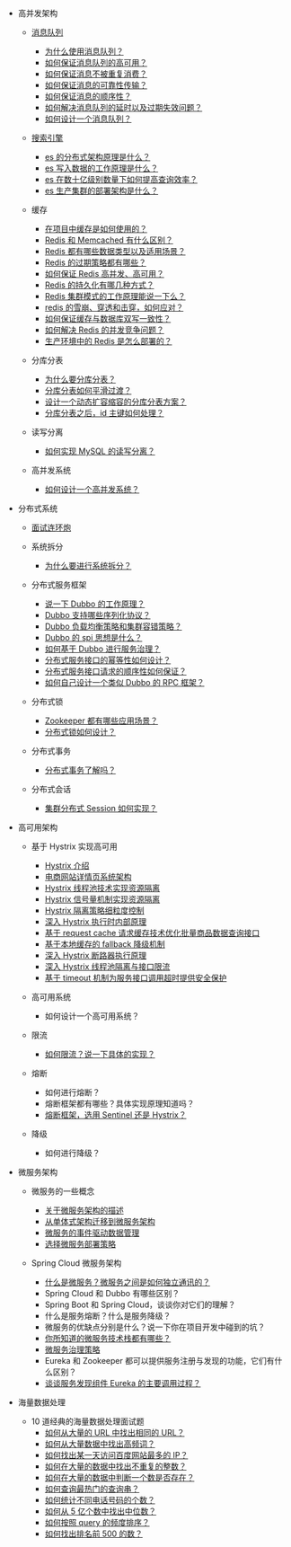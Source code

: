 - 高并发架构
    - [消息队列](./docs/high-concurrency/mq-interview.md)
        - [为什么使用消息队列？](./docs/high-concurrency/why-mq.md)
        - [如何保证消息队列的高可用？](./docs/high-concurrency/how-to-ensure-high-availability-of-message-queues.md)
        - [如何保证消息不被重复消费？](./docs/high-concurrency/how-to-ensure-that-messages-are-not-repeatedly-consumed.md)
        - [如何保证消息的可靠性传输？](./docs/high-concurrency/how-to-ensure-the-reliable-transmission-of-messages.md)
        - [如何保证消息的顺序性？](./docs/high-concurrency/how-to-ensure-the-order-of-messages.md)
        - [如何解决消息队列的延时以及过期失效问题？](./docs/high-concurrency/mq-time-delay-and-expired-failure.md)
        - [如何设计一个消息队列？](./docs/high-concurrency/mq-design.md)

    - [搜索引擎](./docs/high-concurrency/es-introduction.md)
        - [es 的分布式架构原理是什么？](./docs/high-concurrency/es-architecture.md)
        - [es 写入数据的工作原理是什么？](./docs/high-concurrency/es-write-query-search.md)
        - [es 在数十亿级别数量下如何提高查询效率？](./docs/high-concurrency/es-optimizing-query-performance.md)
        - [es 生产集群的部署架构是什么？](./docs/high-concurrency/es-production-cluster.md)

    - 缓存
        - [在项目中缓存是如何使用的？](./docs/high-concurrency/why-cache.md)
        - [Redis 和 Memcached 有什么区别？](./docs/high-concurrency/redis-single-thread-model.md)
        - [Redis 都有哪些数据类型以及适用场景？](./docs/high-concurrency/redis-data-types.md)
        - [Redis 的过期策略都有哪些？](./docs/high-concurrency/redis-expiration-policies-and-lru.md)
        - [如何保证 Redis 高并发、高可用？](./docs/high-concurrency/how-to-ensure-high-concurrency-and-high-availability-of-redis.md)
        - [Redis 的持久化有哪几种方式？](./docs/high-concurrency/redis-persistence.md)
        - [Redis 集群模式的工作原理能说一下么？](./docs/high-concurrency/redis-cluster.md)
        - [redis 的雪崩、穿透和击穿，如何应对？](./docs/high-concurrency/redis-caching-avalanche-and-caching-penetration.md)
        - [如何保证缓存与数据库双写一致性？](./docs/high-concurrency/redis-consistence.md)
        - [如何解决 Redis 的并发竞争问题？](./docs/high-concurrency/redis-cas.md)
        - [生产环境中的 Redis 是怎么部署的？](./docs/high-concurrency/redis-production-environment.md)

    - 分库分表
        - [为什么要分库分表？](./docs/high-concurrency/database-shard.md)
        - [分库分表如何平滑过渡？](./docs/high-concurrency/database-shard-method.md)
        - [设计一个动态扩容缩容的分库分表方案？](./docs/high-concurrency/database-shard-dynamic-expand.md)
        - [分库分表之后，id 主键如何处理？](./docs/high-concurrency/database-shard-global-id-generate.md)

    - 读写分离
        - [如何实现 MySQL 的读写分离？](./docs/high-concurrency/mysql-read-write-separation.md)

    - 高并发系统
        - [如何设计一个高并发系统？](./docs/high-concurrency/high-concurrency-design.md)

- 分布式系统
    - [面试连环炮](./docs/distributed-system/distributed-system-interview.md)
    - 系统拆分
        - [为什么要进行系统拆分？](./docs/distributed-system/why-dubbo.md)

    - 分布式服务框架
        - [说一下 Dubbo 的工作原理？](./docs/distributed-system/dubbo-operating-principle.md)
        - [Dubbo 支持哪些序列化协议？](./docs/distributed-system/dubbo-serialization-protocol.md)
        - [Dubbo 负载均衡策略和集群容错策略？](./docs/distributed-system/dubbo-load-balancing.md)
        - [Dubbo 的 spi 思想是什么？](./docs/distributed-system/dubbo-spi.md)
        - [如何基于 Dubbo 进行服务治理？](./docs/distributed-system/dubbo-service-management.md)
        - [分布式服务接口的幂等性如何设计？](./docs/distributed-system/distributed-system-idempotency.md)
        - [分布式服务接口请求的顺序性如何保证？](./docs/distributed-system/distributed-system-request-sequence.md)
        - [如何自己设计一个类似 Dubbo 的 RPC 框架？](./docs/distributed-system/dubbo-rpc-design.md)

    - 分布式锁
        - [Zookeeper 都有哪些应用场景？](./docs/distributed-system/zookeeper-application-scenarios.md)
        - [分布式锁如何设计？](./docs/distributed-system/distributed-lock-redis-vs-zookeeper.md)

    - 分布式事务
        - [分布式事务了解吗？](./docs/distributed-system/distributed-transaction.md)

    - 分布式会话
        - [集群分布式 Session 如何实现？](./docs/distributed-system/distributed-session.md)

- 高可用架构
    - 基于 Hystrix 实现高可用
        - [Hystrix 介绍](./docs/high-availability/hystrix-introduction.md)
        - [电商网站详情页系统架构](./docs/high-availability/e-commerce-website-detail-page-architecture.md)
        - [Hystrix 线程池技术实现资源隔离](./docs/high-availability/hystrix-thread-pool-isolation.md)
        - [Hystrix 信号量机制实现资源隔离](./docs/high-availability/hystrix-semphore-isolation.md)
        - [Hystrix 隔离策略细粒度控制](./docs/high-availability/hystrix-execution-isolation.md)
        - [深入 Hystrix 执行时内部原理](./docs/high-availability/hystrix-process.md)
        - [基于 request cache 请求缓存技术优化批量商品数据查询接口](./docs/high-availability/hystrix-request-cache.md)
        - [基于本地缓存的 fallback 降级机制](./docs/high-availability/hystrix-fallback.md)
        - [深入 Hystrix 断路器执行原理](./docs/high-availability/hystrix-circuit-breaker.md)
        - [深入 Hystrix 线程池隔离与接口限流](./docs/high-availability/hystrix-thread-pool-current-limiting.md)
        - [基于 timeout 机制为服务接口调用超时提供安全保护](./docs/high-availability/hystrix-timeout.md)

    - 高可用系统
        - 如何设计一个高可用系统？

    - 限流
        - [如何限流？说一下具体的实现？](/docs/high-concurrency/huifer-how-to-limit-current.md)

    - 熔断
        - 如何进行熔断？
        - 熔断框架都有哪些？具体实现原理知道吗？
        - [熔断框架，选用 Sentinel 还是 Hystrix？](./docs/high-availability/sentinel-vs-hystrix.md)

    - 降级
        - 如何进行降级？

- 微服务架构
    - 微服务的一些概念
        - [关于微服务架构的描述](./docs/micro-services/microservices-introduction.md)
        - [从单体式架构迁移到微服务架构](./docs/micro-services/migrating-from-a-monolithic-architecture-to-a-microservices-architecture.md)
        - [微服务的事件驱动数据管理](./docs/micro-services/event-driven-data-management-for-microservices.md)
        - [选择微服务部署策略](./docs/micro-services/choose-microservice-deployment-strategy.md)

    - Spring Cloud 微服务架构
        - [什么是微服务？微服务之间是如何独立通讯的？](/docs/micro-services/huifer-what's-microservice-how-to-communicate.md)
        - Spring Cloud 和 Dubbo 有哪些区别？
        - Spring Boot 和 Spring Cloud，谈谈你对它们的理解？
        - 什么是服务熔断？什么是服务降级？
        - 微服务的优缺点分别是什么？说一下你在项目开发中碰到的坑？
        - [你所知道的微服务技术栈都有哪些？](/docs/micro-services/huifer-micro-services-technology-stack.md)
        - [微服务治理策略](/docs/micro-services/huifer-micro-service-governance.md)
        - Eureka 和 Zookeeper 都可以提供服务注册与发现的功能，它们有什么区别？
        - [谈谈服务发现组件 Eureka 的主要调用过程？](/docs/micro-services/how-eureka-enable-service-discovery-and-service-registration.md)

- 海量数据处理
    - 10 道经典的海量数据处理面试题
        - [如何从大量的 URL 中找出相同的 URL？](./docs/big-data/find-common-urls.md)
        - [如何从大量数据中找出高频词？](./docs/big-data/find-top-100-words.md)
        - [如何找出某一天访问百度网站最多的 IP？](./docs/big-data/find-top-1-ip.md)
        - [如何在大量的数据中找出不重复的整数？](./docs/big-data/find-no-repeat-number.md)
        - [如何在大量的数据中判断一个数是否存在？](./docs/big-data/find-a-number-if-exists.md)
        - [如何查询最热门的查询串？](./docs/big-data/find-hotest-query-string.md)
        - [如何统计不同电话号码的个数？](./docs/big-data/count-different-phone-numbers.md)
        - [如何从 5 亿个数中找出中位数？](./docs/big-data/find-mid-value-in-500-millions.md)
        - [如何按照 query 的频度排序？](./docs/big-data/sort-the-query-strings-by-counts.md)
        - [如何找出排名前 500 的数？](./docs/big-data/find-rank-top-500-numbers.md)
